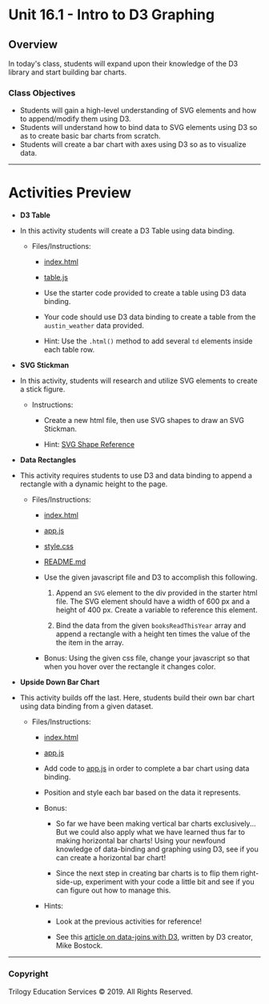 # Unit 16.1 - Intro to D3 Graphing

## Overview

In today's class, students will expand upon their knowledge of the D3 library and start building bar charts.

### Class Objectives

* Students will gain a high-level understanding of SVG elements and how to append/modify them using D3.
* Students will understand how to bind data to SVG elements using D3 so as to create basic bar charts from scratch.
* Students will create a bar chart with axes using D3 so as to visualize data.

- - -

# Activities Preview

* **D3 Table**
* In this activity students will create a D3 Table using data binding.

  * Files/Instructions:

    * [index.html](Activities/03-Stu_D3_Table/Unsolved/index.html)

    * [table.js](Activities/03-Stu_D3_Table/Unsolved/table.js)

    * Use the starter code provided to create a table using D3 data binding.

    * Your code should use D3 data binding to create a table from the `austin_weather` data provided.

    * Hint: Use the `.html()` method to add several `td` elements inside each table row.

* **SVG Stickman**
* In this activity, students will research and utilize SVG elements to create a stick figure.

  * Instructions:

    * Create a new html file, then use SVG shapes to draw an SVG Stickman.

    * Hint: [SVG Shape Reference](https://developer.mozilla.org/en-US/docs/Web/SVG/Tutorial/Basic_Shapes)

* **Data Rectangles**
* This activity requires students to use D3 and data binding to append a rectangle with a dynamic height to the page.

  * Files/Instructions:

    * [index.html](Activities/08-Stu_Data_Rectangles/Unsolved/index.html)

    * [app.js](Activities/08-Stu_Data_Rectangles/Unsolved/app.js)

    * [style.css](Activities/08-Stu_Data_Rectangles/Unsolved/style.css)

    * [README.md](Activities/08-Stu_Data_Rectangles/README.md)

    * Use the given javascript file and D3 to accomplish this following.

      1. Append an `SVG` element to the div provided in the starter html file. The SVG element should have a width of 600 px and a height of 400 px. Create a variable to reference this element.

      2. Bind the data from the given `booksReadThisYear` array and append a rectangle with a height ten times the value of the the item in the array.

    * Bonus: Using the given css file, change your javascript so that when you hover over the rectangle it changes color.

* **Upside Down Bar Chart**
* This activity builds off the last. Here, students build their own bar chart using data binding from a given dataset.

  * Files/Instructions:

    * [index.html](Activities/09-Stu_UpsideDownBarChart/Unsolved/index.html)

    * [app.js](Activities/09-Stu_UpsideDownBarChart/Unsolved/app.js)

    * Add code to [app.js](Activities/09-Stu_UpsideDownBarChart/Unsolved/app.js) in order to complete a bar chart using data binding.

    * Position and style each bar based on the data it represents.

    * Bonus:

      * So far we have been making vertical bar charts exclusively... But we could also apply what we have learned thus far to making horizontal bar charts! Using your newfound knowledge of data-binding and graphing using D3, see if you can create a horizontal bar chart!

      * Since the next step in creating bar charts is to flip them right-side-up, experiment with your code a little bit and see if you can figure out how to manage this.

    * Hints:

      * Look at the previous activities for reference!

      * See this [article on data-joins with D3](https://bost.ocks.org/mike/join/), written by D3 creator, Mike Bostock.

- - -

### Copyright

Trilogy Education Services © 2019. All Rights Reserved.
